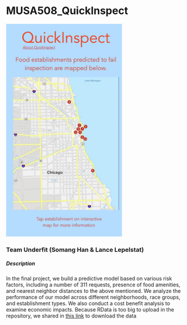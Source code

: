 # MUSA508_QuickInspect

![](/app.png)<!-- -->


### Team Underfit (Somang Han & Lance Lepelstat)

##### Description 

In the final project, we build a predictive model based on various risk factors, including a number of 311 requests, presence of food amenities, and nearest neighbor distances to the above mentioned. We analyze the performance of our model across different neighborhoods, race groups, and establishment types. We also conduct a cost benefit analysis to examine economic impacts. Because RData is too big to upload in the repository, we shared in [this link](https://drive.google.com/file/d/1gDO37k73FmAa0W6AzwMo-vRjLdEQu0F-/view?usp=sharing) to download the data
